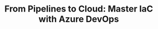 ---
# Name of the event, <= 60 characters
title: "From Pipelines to Cloud: Master IaC with Azure DevOps"
meta_desc: Get hands-on experience automating Azure infrastructure directly from Azure DevOps pipelines.
meta_image:

# A featured webinar will display first in the list.
featured: false

# Webinars with unlisted as true will not be shown on the webinar list
unlisted: false

# Gated webinars will have a registration form and the user will need
# to fill out the form before viewing.
gated: true

# The layout of the landing page.
type: webinars

# External webinars will link to an external page instead of a webinar
# landing/registration page. If the webinar is external you will need
# set the 'block_external_search_index' flag to true so Google does not index
# the webinar page created.
external: false
block_external_search_index: false

# The url slug for the webinar landing page. If this is an external
# webinar, use the external URL as the value here.
url_slug: from-pipelines-to-cloud

# Content for the left hand side section of the page.
main:
    # Webinar title.
    title: "From Pipelines to Cloud: Master IaC with Azure DevOps"
    event_type: workshop # workshop | event

    # URL for embedding a URL for ungated webinars.
    youtube_url: 

    # Sortable date. The datetime Hugo will use to sort the webinars in date order.
    sortable_date: 2025-11-04T12:00:00-01:00

    # Duration of the webinar.
    duration: 60 minutes

    # "virtual" will be shown under "show virtual events only", otherwise shown as City, State (seattle, wa)
    location: virtual

    # Description of the webinar.
    description: |
        Get hands-on experience automating Azure infrastructure directly from Azure DevOps pipelines.  
        
        In this practical workshop, you’ll set up an Azure DevOps project that builds and deploys cloud resources automatically, with no manual portal clicks required. Along the way, you’ll explore how Infrastructure as Code tools like Pulumi make it simple to version, preview, and safely update your cloud environments. By the end, you’ll have a fully functional DevOps pipeline that provisions real Azure infrastructure and the confidence to extend it for larger projects.
    learn:
        - How to go from zero to a working Azure DevOps pipeline that deploys real cloud infrastructure
        - How to spin up Azure resources automatically - no portal clicking or ARM templates required
        - How to see every infrastructure change before it happens with Pulumi’s preview system
        - How to commit, push, and watch your cloud update itself from your repo
        - How to reuse and extend your pipeline for bigger Azure projects or multiple environments

    # The webinar presenters
    presenters:
        - name: Adam Bell
          role: Community Engineer, Pulumi
          photo: /images/team/adam-gordon-bell.jpg

    # case-sensitive
    tags:
        level: Beginner # Beginner, Intermediate, Advanced
        topics:  ["CI/CD & Pipeline Optimization", "Infrastructure as Code"]
        languages: ["Any"]
        clouds: ["Azure"]

# The right hand side form section.
form:
    # HubSpot form id.
    hubspot_form_id: 30aeaaa7-b035-4e2c-ae9e-a54e8d66c6d3
    salesforce_campaign_id: 701PQ00000htQxBYAU

event_data:
  name: "From Pipelines to Cloud: Master IaC with Azure DevOps"
  start_date: 2025-11-04T12:00:00
  end_date: 2025-11-04T13:00:00
  url: "https://www.pulumi.com/resources/from-pipelines-to-cloud/"
  description: |
        Get hands-on experience automating Azure infrastructure directly from Azure DevOps pipelines.  
        
        In this practical workshop, you’ll set up an Azure DevOps project that builds and deploys cloud resources automatically, with no manual portal clicks required. Along the way, you’ll explore how Infrastructure as Code tools like Pulumi make it simple to version, preview, and safely update your cloud environments. By the end, you’ll have a fully functional DevOps pipeline that provisions real Azure infrastructure and the confidence to extend it for larger projects.
---